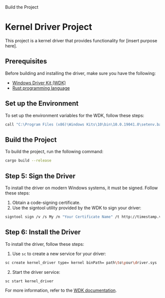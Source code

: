 Build the Project
# Kernel Driver Project

This project is a kernel driver that provides functionality for [insert purpose here].

## Prerequisites

Before building and installing the driver, make sure you have the following:

- [Windows Driver Kit (WDK)](https://docs.microsoft.com/en-us/windows-hardware/drivers/download-the-wdk)
- [Rust programming language](https://www.rust-lang.org/tools/install)

## Set up the Environment

To set up the environment variables for the WDK, follow these steps:

```sh
call "C:\Program Files (x86)\Windows Kits\10\bin\10.0.19041.0\setenv.bat" x64
```

## Build the Project

To build the project, run the following command:

```sh
cargo build --release
```

## Step 5: Sign the Driver

To install the driver on modern Windows systems, it must be signed. Follow these steps:

1. Obtain a code-signing certificate.
2. Use the signtool utility provided by the WDK to sign your driver:

```sh
signtool sign /v /s My /n "Your Certificate Name" /t http://timestamp.verisign.com/scripts/timestamp.dll path\to\your\driver.sys
```

## Step 6: Install the Driver

To install the driver, follow these steps:

1. Use `sc` to create a new service for your driver:

```sh
sc create kernel_driver type= kernel binPath= path\to\your\driver.sys
```

2. Start the driver service:

```sh
sc start kernel_driver
```

For more information, refer to the [WDK documentation](https://docs.microsoft.com/en-us/windows-hardware/drivers/develop/).